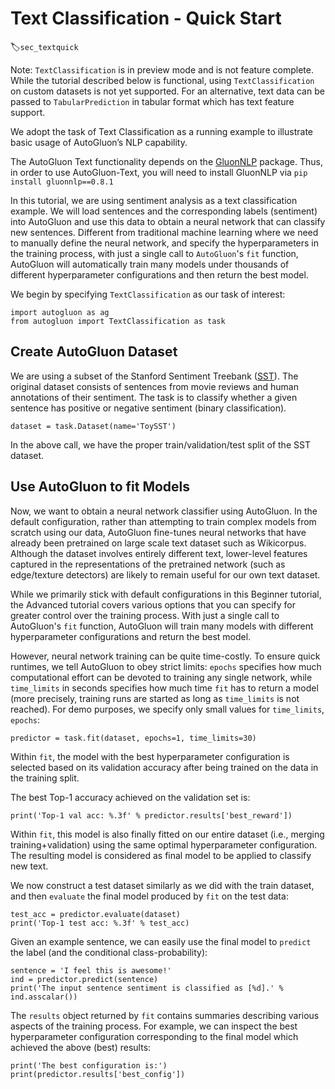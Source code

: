 # Text Classification - Quick Start
:label:`sec_textquick`

Note: `TextClassification` is in preview mode and is not feature complete. While the tutorial described below is functional, using `TextClassification` on custom datasets is not yet supported.
For an alternative, text data can be passed to `TabularPrediction` in tabular format which has text feature support.

We adopt the task of Text Classification as a running example to illustrate basic usage of AutoGluon’s NLP capability.

The AutoGluon Text functionality depends on the [GluonNLP](https://gluon-nlp.mxnet.io/) package. 
Thus, in order to use AutoGluon-Text, you will need to install GluonNLP via `pip install gluonnlp==0.8.1`

In this tutorial, we are using sentiment analysis as a text classification example. We will load sentences and the 
corresponding labels (sentiment) into AutoGluon and use this data to obtain a neural network that can classify new sentences. 
Different from traditional machine learning where we need to manually define the neural network, and specify 
the hyperparameters in the training process, with just a single call to `AutoGluon`'s `fit` function, 
AutoGluon will automatically train many models under thousands of different hyperparameter configurations and then return the best model.

We begin by specifying `TextClassification` as our task of interest:

```{.python .input}
import autogluon as ag
from autogluon import TextClassification as task
```


## Create AutoGluon Dataset
We are using a subset of the Stanford Sentiment Treebank ([SST](https://nlp.stanford.edu/sentiment/)).
The original dataset consists of sentences from movie reviews and human annotations of their sentiment.
The task is to classify whether a given sentence has positive or negative sentiment (binary classification).

```{.python .input}
dataset = task.Dataset(name='ToySST')
```

In the above call, we have the proper train/validation/test split of the SST dataset.


## Use AutoGluon to fit Models

Now, we want to obtain a neural network classifier using AutoGluon. In the default configuration, rather than attempting to train complex models from scratch using our data, AutoGluon fine-tunes neural networks that have already been pretrained on large scale text dataset such as Wikicorpus. Although the dataset involves entirely different text, lower-level features captured in the representations of the pretrained network (such as edge/texture detectors) are likely to remain useful for our own text dataset.  

While we primarily stick with default configurations in this Beginner tutorial, the Advanced tutorial covers various options that you can specify for greater control over the training process. With just a single call to AutoGluon's `fit` function, AutoGluon will train many models with different hyperparameter configurations and return the best model.

However, neural network training can be quite time-costly. To ensure quick runtimes,
we tell AutoGluon to obey strict limits: `epochs` specifies how much
computational effort can be devoted to training any single network, while `time_limits`
in seconds specifies how much time `fit` has to return a model (more
precisely, training runs are started as long as `time_limits` is not reached).
For demo purposes, we specify only small values for `time_limits`, `epochs`:

```{.python .input}
predictor = task.fit(dataset, epochs=1, time_limits=30)
```

Within `fit`, the model with the best hyperparameter configuration is selected based on its validation accuracy after being trained on the data in the training split.  

The best Top-1 accuracy achieved on the validation set is:

```{.python .input}
print('Top-1 val acc: %.3f' % predictor.results['best_reward'])
```

Within `fit`, this model is also finally fitted on our entire dataset (i.e., merging training+validation) using the same optimal hyperparameter configuration. The resulting model is considered as final model to be applied to classify new text.

We now construct a test dataset similarly as we did with the train dataset, and then `evaluate` the final model produced by `fit` on the test data:

```{.python .input}
test_acc = predictor.evaluate(dataset)
print('Top-1 test acc: %.3f' % test_acc)
```

Given an example sentence, we can easily use the final model to `predict` the label (and the conditional class-probability):

```{.python .input}
sentence = 'I feel this is awesome!'
ind = predictor.predict(sentence)
print('The input sentence sentiment is classified as [%d].' % ind.asscalar())
```

The `results` object returned by `fit` contains summaries describing various aspects of the training process.
For example, we can inspect the best hyperparameter configuration corresponding to the final model which achieved the above (best) results:

```{.python .input}
print('The best configuration is:')
print(predictor.results['best_config'])
```

